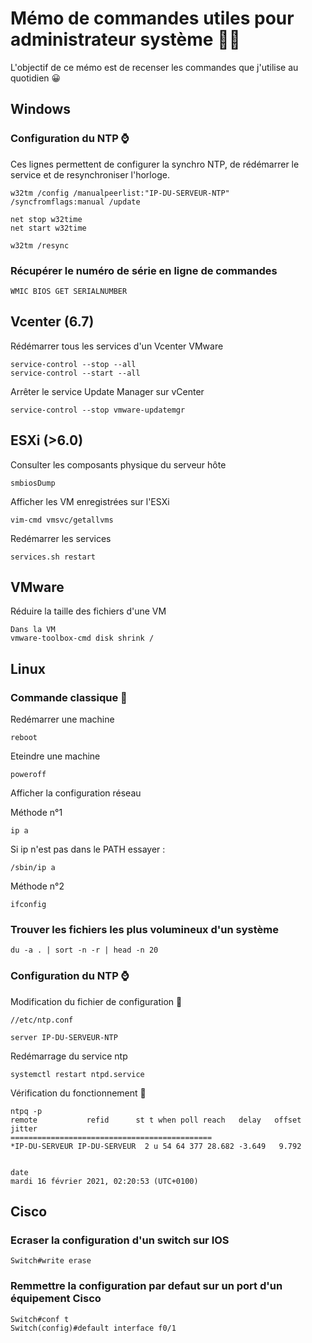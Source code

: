 # Mémo de commandes utiles pour administrateur système :technologist:

L'objectif de ce mémo est de recenser les commandes que j'utilise au quotidien :grinning:

## Windows

### Configuration du NTP :watch:
Ces lignes permettent de configurer la synchro NTP, de rédémarrer le service et de resynchroniser l'horloge.
```
w32tm /config /manualpeerlist:"IP-DU-SERVEUR-NTP" /syncfromflags:manual /update

net stop w32time
net start w32time

w32tm /resync
```
### Récupérer le numéro de série en ligne de commandes
```
WMIC BIOS GET SERIALNUMBER
```

## Vcenter (6.7)

Rédémarrer tous les services d'un Vcenter VMware
```
service-control --stop --all
service-control --start --all
```
Arrêter le service Update Manager sur vCenter
```
service-control --stop vmware-updatemgr
```
## ESXi (>6.0)

Consulter les composants physique du serveur hôte

```
smbiosDump
```
Afficher les VM enregistrées sur l'ESXi

```
vim-cmd vmsvc/getallvms
```
Redémarrer les services
```
services.sh restart
```

## VMware
Réduire la taille des fichiers d'une VM
```
Dans la VM
vmware-toolbox-cmd disk shrink /
```


## Linux

### Commande classique :memo:
Redémarrer une machine 
```
reboot
```
Eteindre une machine
```
poweroff
```
Afficher la configuration réseau

Méthode n°1
```
ip a
```
Si ip n'est pas dans le PATH essayer :
```
/sbin/ip a
```
Méthode n°2
```
ifconfig
```
### Trouver les fichiers les plus volumineux d'un système

```
du -a . | sort -n -r | head -n 20
```

### Configuration du NTP :watch:

Modification du fichier de configuration :memo:
```
//etc/ntp.conf

server IP-DU-SERVEUR-NTP

```
Redémarrage du service ntp
```
systemctl restart ntpd.service
```
Vérification du fonctionnement :memo:
```
ntpq -p
remote           refid      st t when poll reach   delay   offset  jitter
=============================================
*IP-DU-SERVEUR IP-DU-SERVEUR  2 u 54 64 377 28.682 -3.649   9.792


date
mardi 16 février 2021, 02:20:53 (UTC+0100)
```

## Cisco

### Ecraser la configuration d'un switch sur IOS
```
Switch#write erase
```
### Remmettre la configuration par defaut sur un port d'un équipement Cisco
```
Switch#conf t
Switch(config)#default interface f0/1
```
